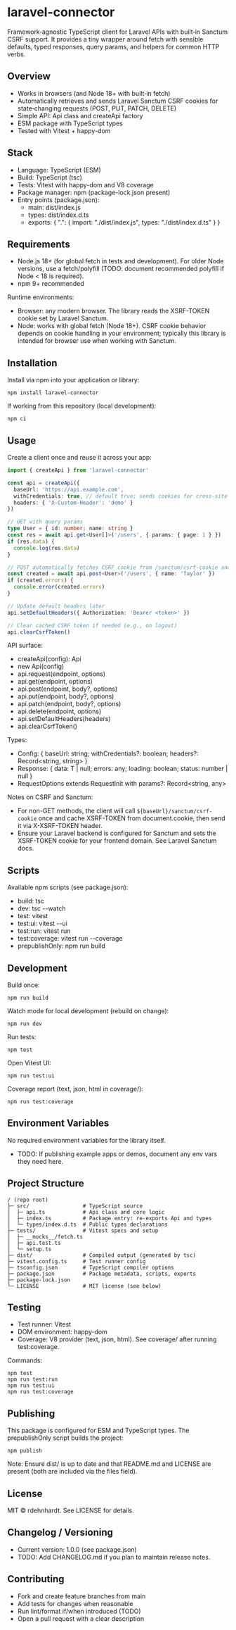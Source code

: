 # laravel-connector

Framework‑agnostic TypeScript client for Laravel APIs with built‑in Sanctum CSRF support. It provides a tiny wrapper around fetch with sensible defaults, typed responses, query params, and helpers for common HTTP verbs.

## Overview
- Works in browsers (and Node 18+ with built‑in fetch)
- Automatically retrieves and sends Laravel Sanctum CSRF cookies for state‑changing requests (POST, PUT, PATCH, DELETE)
- Simple API: Api class and createApi factory
- ESM package with TypeScript types
- Tested with Vitest + happy-dom

## Stack
- Language: TypeScript (ESM)
- Build: TypeScript (tsc)
- Tests: Vitest with happy-dom and V8 coverage
- Package manager: npm (package-lock.json present)
- Entry points (package.json):
  - main: dist/index.js
  - types: dist/index.d.ts
  - exports: { ".": { import: "./dist/index.js", types: "./dist/index.d.ts" } }

## Requirements
- Node.js 18+ (for global fetch in tests and development). For older Node versions, use a fetch/polyfill (TODO: document recommended polyfill if Node < 18 is required).
- npm 9+ recommended

Runtime environments:
- Browser: any modern browser. The library reads the XSRF-TOKEN cookie set by Laravel Sanctum.
- Node: works with global fetch (Node 18+). CSRF cookie behavior depends on cookie handling in your environment; typically this library is intended for browser use when working with Sanctum.

## Installation
Install via npm into your application or library:

```
npm install laravel-connector
```

If working from this repository (local development):

```
npm ci
```

## Usage
Create a client once and reuse it across your app:

```ts
import { createApi } from 'laravel-connector'

const api = createApi({
  baseUrl: 'https://api.example.com',
  withCredentials: true, // default true; sends cookies for cross-site requests
  headers: { 'X-Custom-Header': 'demo' }
})

// GET with query params
type User = { id: number; name: string }
const res = await api.get<User[]>('/users', { params: { page: 1 } })
if (res.data) {
  console.log(res.data)
}

// POST automatically fetches CSRF cookie from /sanctum/csrf-cookie and sends X-XSRF-TOKEN
const created = await api.post<User>('/users', { name: 'Taylor' })
if (created.errors) {
  console.error(created.errors)
}

// Update default headers later
api.setDefaultHeaders({ Authorization: 'Bearer <token>' })

// Clear cached CSRF token if needed (e.g., on logout)
api.clearCsrfToken()
```

API surface:
- createApi(config): Api
- new Api(config)
- api.request(endpoint, options)
- api.get(endpoint, options)
- api.post(endpoint, body?, options)
- api.put(endpoint, body?, options)
- api.patch(endpoint, body?, options)
- api.delete(endpoint, options)
- api.setDefaultHeaders(headers)
- api.clearCsrfToken()

Types:
- Config: { baseUrl: string; withCredentials?: boolean; headers?: Record<string, string> }
- Response<T>: { data: T | null; errors: any; loading: boolean; status: number | null }
- RequestOptions extends RequestInit with params?: Record<string, any>

Notes on CSRF and Sanctum:
- For non-GET methods, the client will call `${baseUrl}/sanctum/csrf-cookie` once and cache XSRF-TOKEN from document.cookie, then send it via X-XSRF-TOKEN header.
- Ensure your Laravel backend is configured for Sanctum and sets the XSRF-TOKEN cookie for your frontend domain. See Laravel Sanctum docs.

## Scripts
Available npm scripts (see package.json):
- build: tsc
- dev: tsc --watch
- test: vitest
- test:ui: vitest --ui
- test:run: vitest run
- test:coverage: vitest run --coverage
- prepublishOnly: npm run build

## Development
Build once:
```
npm run build
```

Watch mode for local development (rebuild on change):
```
npm run dev
```

Run tests:
```
npm test
```

Open Vitest UI:
```
npm run test:ui
```

Coverage report (text, json, html in coverage/):
```
npm run test:coverage
```

## Environment Variables
No required environment variables for the library itself.
- TODO: If publishing example apps or demos, document any env vars they need here.

## Project Structure
```
/ (repo root)
├─ src/                 # TypeScript source
│  ├─ api.ts            # Api class and core logic
│  ├─ index.ts          # Package entry: re-exports Api and types
│  └─ types/index.d.ts  # Public types declarations
├─ tests/               # Vitest specs and setup
│  ├─ __mocks__/fetch.ts
│  ├─ api.test.ts
│  └─ setup.ts
├─ dist/                # Compiled output (generated by tsc)
├─ vitest.config.ts     # Test runner config
├─ tsconfig.json        # TypeScript compiler options
├─ package.json         # Package metadata, scripts, exports
├─ package-lock.json
└─ LICENSE              # MIT license (see below)
```

## Testing
- Test runner: Vitest
- DOM environment: happy-dom
- Coverage: V8 provider (text, json, html). See coverage/ after running test:coverage.

Commands:
```
npm test
npm run test:run
npm run test:ui
npm run test:coverage
```

## Publishing
This package is configured for ESM and TypeScript types. The prepublishOnly script builds the project:
```
npm publish
```
Note: Ensure dist/ is up to date and that README.md and LICENSE are present (both are included via the files field).

## License
MIT © rdehnhardt. See LICENSE for details.

## Changelog / Versioning
- Current version: 1.0.0 (see package.json)
- TODO: Add CHANGELOG.md if you plan to maintain release notes.

## Contributing
- Fork and create feature branches from main
- Add tests for changes when reasonable
- Run lint/format if/when introduced (TODO)
- Open a pull request with a clear description
